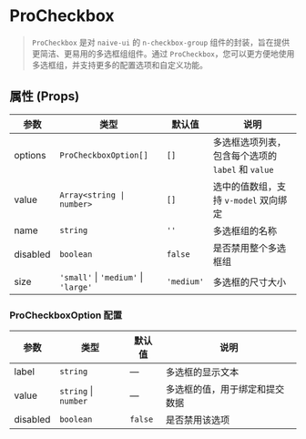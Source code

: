 # ProCheckbox

> `ProCheckbox` 是对 `naive-ui` 的 `n-checkbox-group` 组件的封装，旨在提供更简洁、更易用的多选框组组件。通过 `ProCheckbox`，您可以更方便地使用多选框组，并支持更多的配置选项和自定义功能。

<demo path="./components/DemoProCheckbox" />

<demo path="./components/DemoProCheckbox2" />

## **属性 (Props)**

| 参数       | 类型                                   | 默认值        | 说明                                |
|----------|--------------------------------------|------------|-----------------------------------|
| options  | `ProCheckboxOption[]`                | `[]`       | 多选框选项列表，包含每个选项的 `label` 和 `value` |
| value    | `Array<string \| number>`            | `[]`       | 选中的值数组，支持 `v-model` 双向绑定          |
| name     | `string`                             | `''`       | 多选框组的名称                           |
| disabled | `boolean`                            | `false`    | 是否禁用整个多选框组                        |
| size     | `'small'` \| `'medium'` \| `'large'` | `'medium'` | 多选框的尺寸大小                          ||

### **ProCheckboxOption 配置**

| 参数       | 类型                   | 默认值     | 说明              |
|----------|----------------------|---------|-----------------|
| label    | `string`             | —       | 多选框的显示文本        |
| value    | `string` \| `number` | —       | 多选框的值，用于绑定和提交数据 |
| disabled | `boolean`            | `false` | 是否禁用该选项         |
